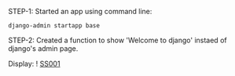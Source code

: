 STEP-1: Started an app using command line:

```
django-admin startapp base
```

STEP-2: Created a function to show 'Welcome to django' instaed of django's admin page.

Display:
    ! [SS001](https://github.com/KBhadraGIT/DJANGO-PROJECT/blob/main/P001/base/images/SS001.jpg)


